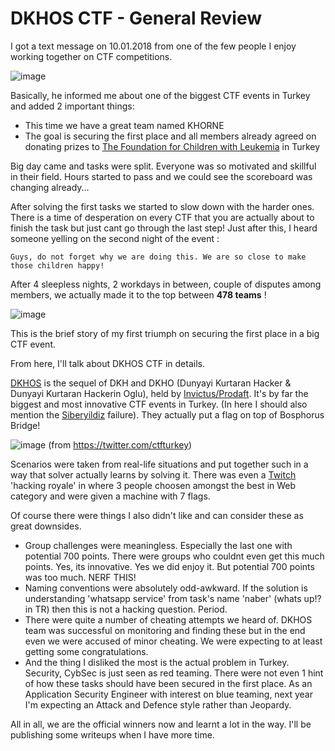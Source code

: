 # DKHOS CTF - General Review


I got a text message on 10.01.2018 from one of the few people I enjoy working together on CTF competitions.

![image](/post3/post3-1.jpeg)

Basically, he informed me about one of the biggest CTF events in Turkey and added 2 important things:
* This time we have a great team named KHORNE
* The goal is securing the first place and all members already agreed on donating prizes to [The Foundation for Children with Leukemia] in Turkey

Big day came and tasks were split. Everyone was so motivated and skillful in their field. Hours started to pass and we could see the scoreboard was changing already...

After solving the first tasks we started to slow down with the harder ones. There is a time of desperation on every CTF that you are actually about to finish the task but just cant go through the last step! Just after this, I heard someone yelling on the second night of the event :
```
Guys, do not forget why we are doing this. We are so close to make those children happy!
```
After 4 sleepless nights, 2 workdays in between, couple of disputes among members, we actually made it to the top between **478 teams** !

![image](/post3/post3-2.jpeg)

This is the brief story of my first triumph on securing the first place in a big CTF event.

From here, I'll talk about DKHOS CTF in details.

[DKHOS] is the sequel of DKH and DKHO (Dunyayi Kurtaran Hacker & Dunyayi Kurtaran Hackerin Oglu), held by [Invictus/Prodaft]. It's by far the biggest and most innovative CTF events in Turkey. (In here I should also mention the [Siberyildiz] failure). They actually put a flag on top of Bosphorus Bridge!

![image](/post3/post3-3.jpeg)
(from https://twitter.com/ctfturkey)

Scenarios were taken from real-life situations and put together such in a way that solver actually learns by solving it. There was even a [Twitch] 'hacking royale' in where 3 people choosen amongst the best in Web category and were given a machine with 7 flags.

Of course there were things I also didn't like and can consider these as great downsides.
* Group challenges were meaningless. Especially the last one with potential 700 points. There were groups who couldnt even get this much points. Yes, its innovative. Yes we did enjoy it. But potential 700 points was too much. NERF THIS!
* Naming conventions were absolutely odd-awkward. If the solution is understanding 'whatsapp service' from task's name 'naber' (whats up!? in TR) then this is not a hacking question. Period.
* There were quite a number of cheating attempts we heard of. DKHOS team was successful on monitoring and finding these but in the end even we were accused of minor cheating. We were expecting to at least getting some congratulations.
* And the thing I disliked the most is the actual problem in Turkey. Security, CybSec is just seen as red teaming. There were not even 1 hint of how these tasks should have been secured in the first place. As an Application Security Engineer with interest on blue teaming, next year I'm expecting an Attack and Defence style rather than Jeopardy.

All in all, we are the official winners now and learnt a lot in the way. I'll be publishing some writeups when I have more time.


[The Foundation for Children with Leukemia]: http://www.losev.org.tr
[Invictus/Prodaft]: https://www.invictuseurope.com/
[Siberyildiz]: https://www.siberyildiz.com/
[Twitch]: https://www.twitch.tv/hackingwars
[DKHOS]: https://www.dkhos.com



